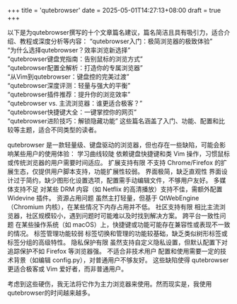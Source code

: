 +++
title = 'qutebrowser'
date = 2025-05-01T14:27:13+08:00
draft = true
+++

以下是为qutebrowser撰写的十个文章篇名建议，篇名简洁且具有吸引力，适合介绍、教程或深度分析等内容：
“qutebrowser入门：极简浏览器的极致体验”  
“为什么选择qutebrowser？效率浏览新选择”  
“qutebrowser键盘党指南：告别鼠标的浏览方式”  
“qutebrowser配置全解析：打造你的专属浏览器”  
“从Vim到qutebrowser：键盘控的完美过渡”  
“qutebrowser深度评测：轻量与强大的平衡”  
“qutebrowser插件推荐：提升你的浏览效率”  
“qutebrowser vs. 主流浏览器：谁更适合极客？”  
“qutebrowser快捷键大全：一键掌控你的网页”  
“qutebrowser进阶技巧：解锁隐藏功能”
这些篇名涵盖了入门、功能、配置和比较等主题，适合不同类型的读者。

qutebrowser 是一款轻量级、键盘驱动的浏览器，但也存在一些缺陷，可能会影响某些用户的使用体验：
学习曲线较陡
依赖键盘快捷键和类 Vim 操作，习惯鼠标或传统浏览器的用户需要时间适应。
扩展支持有限
不支持 Chrome/Firefox 的扩展生态，仅提供用户脚本支持，功能扩展性较弱。
界面极简，缺乏直观性
界面设计过于简约，缺少图形化设置选项，配置需手动编辑文件，不够用户友好。
多媒体支持不足
对某些 DRM 内容（如 Netflix 的高清播放）支持不佳，需额外配置 Widevine 插件。
资源占用问题
虽然主打轻量，但基于 QtWebEngine（Chromium 内核），在某些情况下内存占用并不低。
社区支持有限
相比主流浏览器，社区规模较小，遇到问题时可能难以及时找到解决方案。
跨平台一致性问题
在某些操作系统（如 macOS）上，快捷键或功能可能存在兼容性或表现不一致的情况。
标签管理功能较弱
标签切换和管理的功能较基础，缺乏类似树形标签或标签分组的高级特性。
隐私保护有限
虽然支持自定义隐私设置，但默认配置下对追踪保护不如 Firefox 等浏览器强。
不适合非技术用户
配置和使用需要一定的技术背景（如编辑 config.py），对普通用户不够友好。
这些缺陷使得 qutebrowser 更适合极客或 Vim 爱好者，而非普通用户。

考虑到这些硬伤，我无法将它作为主力浏览器来使用。然而现实是，我使用qutebrowser的时间越来越多。
